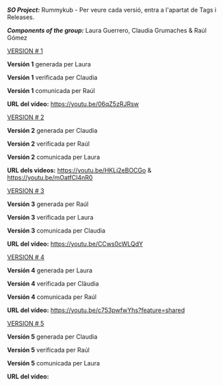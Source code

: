 ***SO Project:*** Rummykub - Per veure cada versió, entra a l'apartat de Tags i Releases.

***Components of the group:*** Laura Guerrero, Claudia Grumaches & Raúl Gómez

<ins>VERSION # 1</ins>

**Versión 1** generada per Laura

**Versión 1** verificada per Claudia

**Versión 1** comunicada per Raúl

**URL del vídeo:** https://youtu.be/06qZ5zRJRsw

<ins>VERSION # 2</ins>

**Versión 2** generada per Claudia

**Versión 2** verificada per Raúl

**Versión 2** comunicada per Laura

**URL dels videos:** https://youtu.be/HKLj2eBOCGo & https://youtu.be/mOatfCI4nR0

<ins>VERSION # 3</ins>

**Versión 3** generada per Raúl

**Versión 3** verificada per Laura

**Versión 3** comunicada per Claudia

**URL del vídeo:** https://youtu.be/CCws0cWLQdY

<ins>VERSION # 4</ins>

**Versión 4** generada per Laura

**Versión 4** verificada per Clàudia

**Versión 4** comunicada per Raúl

**URL del vídeo:** https://youtu.be/c753pwfwYhs?feature=shared

<ins>VERSION # 5</ins>

**Versión 5** generada per Claudia

**Versión 5** verificada per Raúl

**Versión 5** comunicada per Laura

**URL del vídeo:** 
